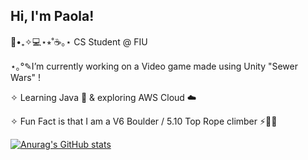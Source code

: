 ## Hi, I'm Paola!


🌿•₊✧💻⋆⭒˚☕️｡⋆ CS Student @ FIU <br/>

⋆｡°✎I’m currently working on a Video game made using Unity "Sewer Wars" !<br/>

✧ Learning Java 🌱 & exploring AWS Cloud ☁️<br/>

✧ Fun Fact is that I am a V6 Boulder / 5.10 Top Rope climber ⚡️🧗‍♀️<br/>

[![Anurag's GitHub stats](https://github-readme-stats.vercel.app/api?username=PaolaArraut&show_icons=true&theme=gruvbox)](https://github.com/anuraghazra/github-readme-stats)
